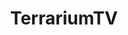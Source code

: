 ---
title: TerrariumTV
crosslinks:
- Addons4Kodi
- fireTV
- MovieHDLite
- anYme
- tvportalapp
- Piracy
- MovieStreamingSites
- AndroidTV
- VPN
- HaltAndCatchFire
- Fildo
- NiceHash
- androidapps
- kickasstorrents
---